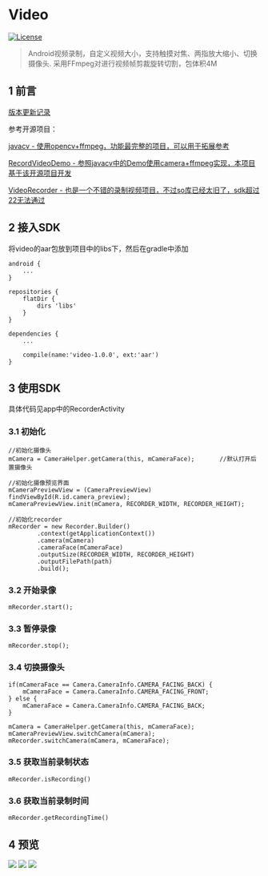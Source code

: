 # Video

[![License](https://img.shields.io/badge/license-Apache%202-green.svg)](https://www.apache.org/licenses/LICENSE-2.0)

> Android视频录制，自定义视频大小，支持触摸对焦、两指放大缩小、切换摄像头. 采用FFmpeg对进行视频帧剪裁旋转切割，包体积4M


## 1 前言

[版本更新记录](https://github.com/tsy12321/VideoAndroid/releases)

参考开源项目：

[javacv - 使用opencv+ffmpeg，功能最完整的项目，可以用于拓展参考](https://github.com/bytedeco/javacv)

[RecordVideoDemo - 参照javacv中的Demo使用camera+ffmpeg实现，本项目基于该开源项目开发](https://github.com/szitguy/RecordVideoDemo)

[VideoRecorder - 也是一个不错的录制视频项目，不过so库已经太旧了，sdk超过22无法通过](https://github.com/qdrzwd/VideoRecorder)

## 2 接入SDK

将video的aar包放到项目中的libs下，然后在gradle中添加

```
android {
    ...
}

repositories {
    flatDir {
        dirs 'libs'
    }
}

dependencies {
    ...

    compile(name:'video-1.0.0', ext:'aar')
}

```

## 3 使用SDK

具体代码见app中的RecorderActivity

### 3.1 初始化

```
//初始化摄像头
mCamera = CameraHelper.getCamera(this, mCameraFace);       //默认打开后置摄像头

//初始化摄像预览界面
mCameraPreviewView = (CameraPreviewView) findViewById(R.id.camera_preview);
mCameraPreviewView.init(mCamera, RECORDER_WIDTH, RECORDER_HEIGHT);

//初始化recorder
mRecorder = new Recorder.Builder()
        .context(getApplicationContext())
        .camera(mCamera)
        .cameraFace(mCameraFace)
        .outputSize(RECORDER_WIDTH, RECORDER_HEIGHT)
        .outputFilePath(path)
        .build();
```

### 3.2 开始录像

```
mRecorder.start();
```

### 3.3 暂停录像

```
mRecorder.stop();
```

### 3.4 切换摄像头

```
if(mCameraFace == Camera.CameraInfo.CAMERA_FACING_BACK) {
    mCameraFace = Camera.CameraInfo.CAMERA_FACING_FRONT;
} else {
    mCameraFace = Camera.CameraInfo.CAMERA_FACING_BACK;
}

mCamera = CameraHelper.getCamera(this, mCameraFace);
mCameraPreviewView.switchCamera(mCamera);
mRecorder.switchCamera(mCamera, mCameraFace);
```

### 3.5 获取当前录制状态

```
mRecorder.isRecording()
```

### 3.6 获取当前录制时间

```
mRecorder.getRecordingTime()
```

## 4 预览

![](https://github.com/tsy12321/VideoAndroid/blob/master/preview/1.jpg)
![](https://github.com/tsy12321/VideoAndroid/blob/master/preview/2.jpg)
![](https://github.com/tsy12321/VideoAndroid/blob/master/preview/3.jpg)


